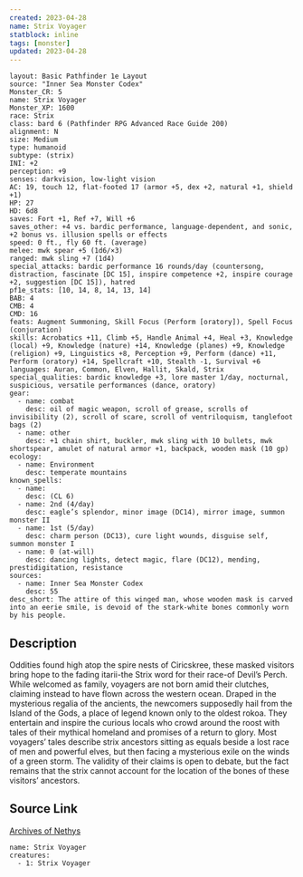 ```yaml
---
created: 2023-04-28
name: Strix Voyager
statblock: inline
tags: [monster]
updated: 2023-04-28
---
```

```statblock
layout: Basic Pathfinder 1e Layout
source: "Inner Sea Monster Codex"
Monster_CR: 5
name: Strix Voyager
Monster_XP: 1600
race: Strix
class: bard 6 (Pathfinder RPG Advanced Race Guide 200)
alignment: N
size: Medium
type: humanoid
subtype: (strix)
INI: +2
perception: +9
senses: darkvision, low-light vision
AC: 19, touch 12, flat-footed 17 (armor +5, dex +2, natural +1, shield +1)
HP: 27
HD: 6d8
saves: Fort +1, Ref +7, Will +6
saves_other: +4 vs. bardic performance, language-dependent, and sonic, +2 bonus vs. illusion spells or effects
speed: 0 ft., fly 60 ft. (average)
melee: mwk spear +5 (1d6/×3)
ranged: mwk sling +7 (1d4)
special_attacks: bardic performance 16 rounds/day (countersong, distraction, fascinate [DC 15], inspire competence +2, inspire courage +2, suggestion [DC 15]), hatred
pf1e_stats: [10, 14, 8, 14, 13, 14]
BAB: 4
CMB: 4
CMD: 16
feats: Augment Summoning, Skill Focus (Perform [oratory]), Spell Focus (conjuration)
skills: Acrobatics +11, Climb +5, Handle Animal +4, Heal +3, Knowledge (local) +9, Knowledge (nature) +14, Knowledge (planes) +9, Knowledge (religion) +9, Linguistics +8, Perception +9, Perform (dance) +11, Perform (oratory) +14, Spellcraft +10, Stealth -1, Survival +6
languages: Auran, Common, Elven, Hallit, Skald, Strix
special_qualities: bardic knowledge +3, lore master 1/day, nocturnal, suspicious, versatile performances (dance, oratory)
gear:
  - name: combat
    desc: oil of magic weapon, scroll of grease, scrolls of invisibility (2), scroll of scare, scroll of ventriloquism, tanglefoot bags (2)
  - name: other
    desc: +1 chain shirt, buckler, mwk sling with 10 bullets, mwk shortspear, amulet of natural armor +1, backpack, wooden mask (10 gp)
ecology:
  - name: Environment
    desc: temperate mountains
known_spells:
  - name:
    desc: (CL 6)
  - name: 2nd (4/day)
    desc: eagle’s splendor, minor image (DC14), mirror image, summon monster II
  - name: 1st (5/day)
    desc: charm person (DC13), cure light wounds, disguise self, summon monster I
  - name: 0 (at-will)
    desc: dancing lights, detect magic, flare (DC12), mending, prestidigitation, resistance
sources:
  - name: Inner Sea Monster Codex
    desc: 55
desc_short: The attire of this winged man, whose wooden mask is carved into an eerie smile, is devoid of the stark-white bones commonly worn by his people.
```
## Description
Oddities found high atop the spire nests of Ciricskree, these masked visitors bring hope to the fading itarii-the Strix word for their race-of Devil’s Perch. While welcomed as family, voyagers are not born amid their clutches, claiming instead to have flown across the western ocean. Draped in the mysterious regalia of the ancients, the newcomers supposedly hail from the Island of the Gods, a place of legend known only to the oldest rokoa. They entertain and inspire the curious locals who crowd around the roost with tales of their mythical homeland and promises of a return to glory. Most voyagers’ tales describe strix ancestors sitting as equals beside a lost race of men and powerful elves, but then facing a mysterious exile on the winds of a green storm. The validity of their claims is open to debate, but the fact remains that the strix cannot account for the location of the bones of these visitors’ ancestors.
## Source Link
[Archives of Nethys](https://aonprd.com/MonsterDisplay.aspx?ItemName=Strix%20Voyager)
```encounter-table
name: Strix Voyager
creatures:
  - 1: Strix Voyager
```
